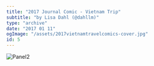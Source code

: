 ```yaml
---
title: "2017 Journal Comic - Vietnam Trip"
subtitle: "by Lisa Dahl (@dahllm)"
type: "archive"
date: "2017 01 11"
ogImage: "/assets/2017vietnamtravelcomics-cover.jpg"
id: 5
---
```


![Panel2](../../../images/20170111-vietnam2017/2017vietnamtravel-09.jpg)